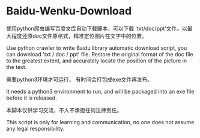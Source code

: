 # Baidu-Wenku-Download
使用python爬虫编写百度文库自动下载脚本，可以下载 'txt/doc/ppt'文件。以最大程度还原doc文件原格式，精准定位图片在文字中的位置。

Use python crawler to write Baidu library automatic download script, you can download 'txt / doc / ppt' file. 
Restore the original format of the doc file to the greatest extent, and accurately locate the position of the picture in the text.

需要python3环境才可运行， 有时间会打包成exe文件再发布。

It needs a python3 environment to run, and will be packaged into an exe file before it is released.

本脚本仅供学习交流，不人不承担任何法律责任。

This script is only for learning and communication, no one does not assume any legal responsibility.
